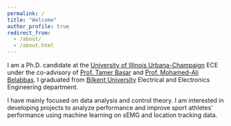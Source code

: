 ```yaml
---
permalink: /
title: "Welcome"
author_profile: true
redirect_from: 
  - /about/
  - /about.html
---
```




I am a Ph.D. candidate at the [University of Illinois Urbana-Champaign](https://illinois.edu/) ECE under the co-advisory of [Prof. Tamer Basar](http://tamerbasar.csl.illinois.edu/) and [Prof. Mohamed-Ali Belabbas](https://publish.illinois.edu/belabbas/). I graduated from [Bilkent University](https://ee.bilkent.edu.tr/en/) Electrical and Electronics Engineering department. 


I have mainly focused on data analysis and control theory. I am interested in developing projects to analyze performance and improve sport athletes' performance using machine learning on sEMG and location tracking data.



